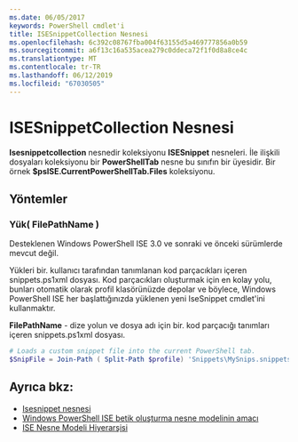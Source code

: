 ```yaml
---
ms.date: 06/05/2017
keywords: PowerShell cmdlet'i
title: ISESnippetCollection Nesnesi
ms.openlocfilehash: 6c392c08767fba004f63155d5a469777856a0b59
ms.sourcegitcommit: a6f13c16a535acea279c0ddeca72f1f0d8a8ce4c
ms.translationtype: MT
ms.contentlocale: tr-TR
ms.lasthandoff: 06/12/2019
ms.locfileid: "67030505"
---
```

# <a name="the-isesnippetcollection-object"></a>ISESnippetCollection Nesnesi

**Isesnippetcollection** nesnedir koleksiyonu **ISESnippet** nesneleri. İle ilişkili dosyaları koleksiyonu bir **PowerShellTab** nesne bu sınıfın bir üyesidir. Bir örnek **$psISE.CurrentPowerShellTab.Files** koleksiyonu.

## <a name="methods"></a>Yöntemler

### <a name="load-filepathname-"></a>Yük\( FilePathName \)

Desteklenen Windows PowerShell ISE 3.0 ve sonraki ve önceki sürümlerde mevcut değil.

Yükleri bir. kullanıcı tarafından tanımlanan kod parçacıkları içeren snippets.ps1xml dosyası. Kod parçacıkları oluşturmak için en kolay yolu, bunları otomatik olarak profil klasörünüzde depolar ve böylece, Windows PowerShell ISE her başlattığınızda yüklenen yeni IseSnippet cmdlet'ini kullanmaktır.

**FilePathName** - dize yolun ve dosya adı için bir. kod parçacığı tanımları içeren snippets.ps1xml dosyası.

```powershell
# Loads a custom snippet file into the current PowerShell tab.
$SnipFile = Join-Path ( Split-Path $profile) 'Snippets\MySnips.snippets.ps1xml' $psISE.CurrentPowerShellTab.Snippets.Add($SnipPath)
```

## <a name="see-also"></a>Ayrıca bkz:

- [Isesnippet nesnesi](The-ISESnippetObject.md)
- [Windows PowerShell ISE betik oluşturma nesne modelinin amacı](Purpose-of-the-Windows-PowerShell-ISE-Scripting-Object-Model.md)
- [ISE Nesne Modeli Hiyerarşisi](The-ISE-Object-Model-Hierarchy.md)
